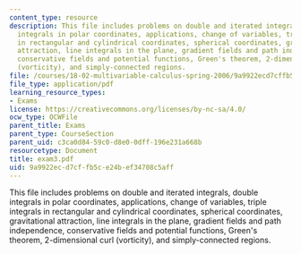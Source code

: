 ```yaml
---
content_type: resource
description: This file includes problems on double and iterated integrals, double
  integrals in polar coordinates, applications, change of variables, triple integrals
  in rectangular and cylindrical coordinates, spherical coordinates, gravitational
  attraction, line integrals in the plane, gradient fields and path independence,
  conservative fields and potential functions, Green's theorem, 2-dimensional curl
  (vorticity), and simply-connected regions.
file: /courses/18-02-multivariable-calculus-spring-2006/9a9922ecd7cffb5ce24bef34708c5aff_exam3.pdf
file_type: application/pdf
learning_resource_types:
- Exams
license: https://creativecommons.org/licenses/by-nc-sa/4.0/
ocw_type: OCWFile
parent_title: Exams
parent_type: CourseSection
parent_uid: c3ca0d84-59c0-d8e0-0dff-196e231a668b
resourcetype: Document
title: exam3.pdf
uid: 9a9922ec-d7cf-fb5c-e24b-ef34708c5aff
---
```

This file includes problems on double and iterated integrals, double integrals in polar coordinates, applications, change of variables, triple integrals in rectangular and cylindrical coordinates, spherical coordinates, gravitational attraction, line integrals in the plane, gradient fields and path independence, conservative fields and potential functions, Green's theorem, 2-dimensional curl (vorticity), and simply-connected regions.